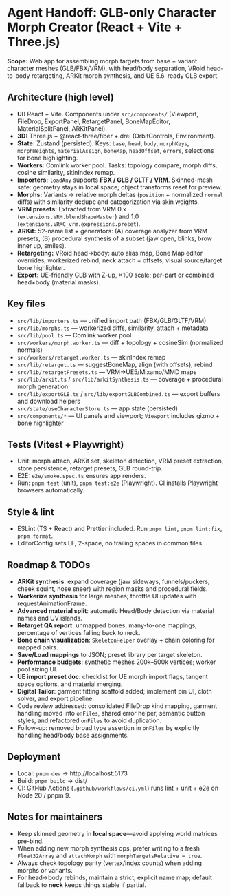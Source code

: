 # Agent Handoff: GLB-only Character Morph Creator (React + Vite + Three.js)

**Scope:** Web app for assembling morph targets from base + variant character meshes (GLB/FBX/VRM), with head/body separation, VRoid head-to-body retargeting, ARKit morph synthesis, and UE 5.6–ready GLB export.

## Architecture (high level)

- **UI:** React + Vite. Components under `src/components/` (Viewport, FileDrop, ExportPanel, RetargetPanel, BoneMapEditor, MaterialSplitPanel, ARKitPanel).
- **3D:** Three.js + @react-three/fiber + drei (OrbitControls, Environment).
- **State:** Zustand (persisted). Keys: `base`, `head`, `body`, `morphKeys`, `morphWeights`, `materialAssign`, `boneMap`, `headOffset`, `errors`, selections for bone highlighting.
- **Workers:** Comlink worker pool. Tasks: topology compare, morph diffs, cosine similarity, skinIndex remap.
- **Importers:** `loadAny` supports **FBX / GLB / GLTF / VRM**. Skinned-mesh safe: geometry stays in local space; object transforms reset for preview.
- **Morphs:** Variants → relative morph deltas (`position` + normalized `normal` diffs) with similarity dedupe and categorization via skin weights.
- **VRM presets:** Extracted from VRM 0.x (`extensions.VRM.blendShapeMaster`) and 1.0 (`extensions.VRMC_vrm.expressions.preset`).
- **ARKit:** 52-name list + generators: (A) coverage analyzer from VRM presets, (B) procedural synthesis of a subset (jaw open, blinks, brow inner up, smiles).
- **Retargeting:** VRoid head→body: auto alias map, Bone Map editor overrides, workerized rebind, neck attach + offsets, visual source/target bone highlighter.
- **Export:** UE-friendly GLB with Z-up, ×100 scale; per-part or combined head+body (material masks).

## Key files

- `src/lib/importers.ts` — unified import path (FBX/GLB/GLTF/VRM)
- `src/lib/morphs.ts` — workerized diffs, similarity, attach + metadata
- `src/lib/pool.ts` — Comlink worker pool
- `src/workers/morph.worker.ts` — diff + topology + cosineSim (normalized normals)
- `src/workers/retarget.worker.ts` — skinIndex remap
- `src/lib/retarget.ts` — suggestBoneMap, align (with offsets), rebind
- `src/lib/retargetPresets.ts` — VRM→UE5/Mixamo/MMD maps
- `src/lib/arkit.ts` / `src/lib/arkitSynthesis.ts` — coverage + procedural morph generation
- `src/lib/exportGLB.ts` / `src/lib/exportGLBCombined.ts` — export buffers and download helpers
- `src/state/useCharacterStore.ts` — app state (persisted)
- `src/components/*` — UI panels and viewport; `Viewport` includes gizmo + bone highlighter

## Tests (Vitest + Playwright)

- Unit: morph attach, ARKit set, skeleton detection, VRM preset extraction, store persistence, retarget presets, GLB round-trip.
- E2E: `e2e/smoke.spec.ts` ensures app renders.
- Run: `pnpm test` (unit), `pnpm test:e2e` (Playwright). CI installs Playwright browsers automatically.

## Style & lint

- ESLint (TS + React) and Prettier included. Run `pnpm lint`, `pnpm lint:fix`, `pnpm format`.
- EditorConfig sets LF, 2-space, no trailing spaces in common files.

## Roadmap & TODOs

- **ARKit synthesis**: expand coverage (jaw sideways, funnels/puckers, cheek squint, nose sneer) with region masks and procedural fields.
- **Workerize synthesis** for large meshes; throttle UI updates with requestAnimationFrame.
- **Advanced material split**: automatic Head/Body detection via material names and UV islands.
- **Retarget QA report**: unmapped bones, many-to-one mappings, percentage of vertices falling back to neck.
- **Bone chain visualization**: `SkeletonHelper` overlay + chain coloring for mapped pairs.
- **Save/Load mappings** to JSON; preset library per target skeleton.
- **Performance budgets**: synthetic meshes 200k–500k vertices; worker pool sizing UI.
- **UE import preset doc**: checklist for UE morph import flags, tangent space options, and material merging.
- **Digital Tailor**: garment fitting scaffold added; implement pin UI, cloth solver, and export pipeline.
- Code review addressed: consolidated FileDrop kind mapping, garment handling moved into `onFiles`, shared error helper, semantic button styles, and refactored `onFiles` to avoid duplication.
- Follow-up: removed broad type assertion in `onFiles` by explicitly handling head/body base assignments.

## Deployment

- Local: `pnpm dev` → http://localhost:5173
- Build: `pnpm build` → dist/
- CI: GitHub Actions (`.github/workflows/ci.yml`) runs lint + unit + e2e on Node 20 / pnpm 9.

## Notes for maintainers

- Keep skinned geometry in **local space**—avoid applying world matrices pre-bind.
- When adding new morph synthesis ops, prefer writing to a fresh `Float32Array` and `attachMorph` with `morphTargetsRelative = true`.
- Always check topology parity (vertex/index counts) when adding morphs or variants.
- For head→body rebinds, maintain a strict, explicit name map; default fallback to **neck** keeps things stable if partial.
